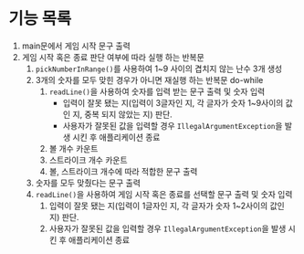 # 기능 목록

1. main문에서 게임 시작 문구 출력
2. 게임 시작 혹은 종료 판단 여부에 따라 실행 하는 반복문
    1. `pickNumberInRange()`를 사용하여 1~9 사이의 겹치지 않는 난수 3개 생성
    2. 3개의 숫자를 모두 맞힌 경우가 아니면 재실행 하는 반복문 do-while
        1. `readLine()`을 사용하여 숫자를 입력 받는 문구 출력 및 숫자 입력
            - 입력이 잘못 됐는 지(입력이 3글자인 지, 각 글자가 숫자 1~9사이의 값인 지, 중복 되지 않았는 지) 판단.
            - 사용자가 잘못된 값을 입력할 경우 `IllegalArgumentException`을 발생 시킨 후 애플리케이션 종료
        2. 볼 개수 카운트
        3. 스트라이크 개수 카운트
        4. 볼, 스트라이크 개수에 따라 적합한 문구 출력
    3. 숫자를 모두 맞췄다는 문구 출력
    4. `readLine()`을 사용하여 게임 시작 혹은 종료를 선택할 문구 출력 및 숫자 입력
        1. 입력이 잘못 됐는 지(입력이 1글자인 지, 각 글자가 숫자 1~2사이의 값인 지) 판단.
        2. 사용자가 잘못된 값을 입력할 경우 `IllegalArgumentException`을 발생 시킨 후 애플리케이션 종료